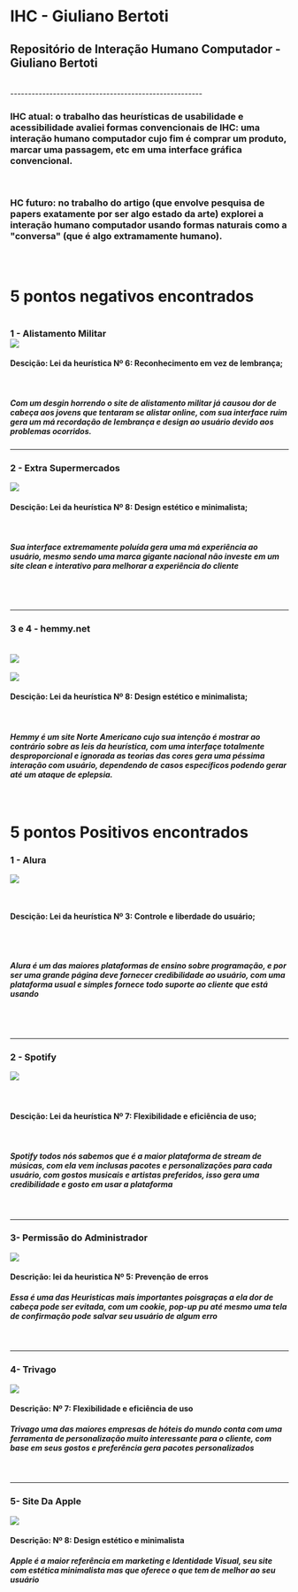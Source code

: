 # IHC - Giuliano Bertoti
<h2>Repositório de Interação Humano Computador - Giuliano Bertoti</h2>

<br>
------------------------------------------------------

<br>

<h3>  IHC atual: o trabalho das heurísticas de usabilidade e acessibilidade avaliei formas convencionais de IHC: uma interação humano computador cujo fim é comprar um produto, marcar uma passagem, etc em uma interface gráfica convencional.</h3>

<br>

 <h3>HC futuro: no trabalho do artigo (que envolve pesquisa de papers exatamente por ser algo estado da arte) explorei a interação humano computador usando formas naturais como a "conversa" (que é algo extramamente humano).
 <h3>

 <br>
  <break></break>
  
  <h1> 5 pontos negativos encontrados<h1>

  <h3>1 - Alistamento Militar

  <br>

  <img heigh ="180em" src = "./pontosNegativos/alistamento.png">

  <h4>Descição: Lei da heurística Nº 6: Reconhecimento em vez de lembrança;</h4>

  <br>

  <h5>Com um desgin horrendo o site de alistamento militar já causou dor de cabeça aos jovens que tentaram se alistar online, com sua interface ruim gera um má recordação de lembrança e design ao usuário devido aos problemas ocorridos. </h5>

---------------------------------------

  <h3>2 - Extra Supermercados

  <br>

  <img heigh ="180em" src = "./pontosNegativos/extra.png"></img>

  <h4>Descição: Lei da heurística Nº 8: Design estético e minimalista;</h4>

<br>

  <h5>Sua interface extremamente poluída gera uma má experiência ao usuário,  mesmo sendo uma marca gigante nacional não investe em um site clean e interativo para melhorar a experiência do cliente </h5>

  <br></br>

  --------------------------------


   <h3>3 e 4 - hemmy.net
   <br></br>

  <img heigh ="180em" src = "./pontosNegativos/hemmy.png"></img>

<img heigh ="180em" src = "./pontosNegativos/hemmy2.png"></img>

<h4>Descição: Lei da heurística Nº 8: Design estético e minimalista;</h4>

<br>

<h5> Hemmy é um site Norte Americano cujo sua intenção é mostrar ao contrário sobre as leis da heurística, com uma interfaçe totalmente desproporcional e ignorada as teorias das cores gera uma péssima interação com usuário, dependendo de casos específicos podendo gerar até um ataque de eplepsia. </h5>

<br>

<h1> 5 pontos Positivos encontrados</h1>

  <h3>1 - Alura</h3>

  <img heigh ="180em" src = "./pontosPositivos/alura.png"></img>

  <br>

   <h4>Descição: Lei da heurística Nº 3: Controle e liberdade do usuário;</h4>

   <br></br>

<h5> Alura é um das maiores plataformas de ensino sobre programação, e por ser uma grande página deve fornecer credibilidade ao usuário, com uma plataforma usual e simples fornece todo suporte ao cliente que está usando </h5>

<br></br>

-----------------------------------


<h3>2 - Spotify

<br>

<img heigh ="180em" src = "./pontosPositivos/spotify.png"></img>

<br>

<h4>Descição: Lei da heurística Nº 7: Flexibilidade e eficiência de uso;</h4>

<br>

<h5> Spotify todos nós sabemos que é a maior plataforma de stream de músicas, com ela vem inclusas pacotes e personalizações para cada usuário, com gostos musicais e artistas preferidos, isso gera uma credibilidade e gosto em usar a plataforma </h5>  

<br>

--------------------------
<h3> 3- Permissão do Administrador</h3>

<img heigh ="180em" src = "./pontosPositivos/admin.png"></img>
<h4>Descrição: lei da heuristica Nº 5: Prevenção de erros</h4>

<h5> Essa é uma das Heuristicas mais importantes poisgraças a ela dor de cabeça pode ser evitada, com um cookie, pop-up pu até mesmo uma tela de confirmação pode salvar seu usuário de algum erro  </h5>  
<br>

--------------------------
<h3> 4- Trivago</h3>

<img heigh ="180em" src = "./pontosPositivos/trivago.png"></img>


<h4>Descrição: Nº 7: Flexibilidade e eficiência de uso
</h4>

<h5> Trivago uma das maiores empresas de hóteis do mundo conta com uma ferramenta de personalização muito interessante para o cliente, com base em seus gostos e preferência  gera pacotes personalizados  </h5>  


<br>

--------------------------
<h3> 5- Site Da Apple</h3>

<img heigh ="180em" src = "./pontosPositivos/apple.png"></img>


<h4>Descrição: Nº 8: Design estético e minimalista
</h4>

<h5> Apple é a maior referência em marketing e Identidade Visual, seu site com estética minimalista mas que oferece o que tem de melhor ao seu usuário </h5>  


















    


